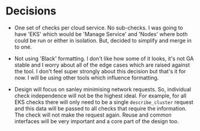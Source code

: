 # Decisions

* One set of checks per cloud service. No sub-checks. I was going to have 'EKS' which would be 'Manage Service' and 'Nodes' where both could be run or either in isolation. But, decided to simplify and merge in to one.

* Not using 'Black' formatting. I don't like how some of it looks, it's not GA stable and I worry about all of the edge cases which are raised against the tool. I don't feel super strongly about this decision but that's it for now. I will be using other tools which influence formatting.

* Design will focus on sanley minimising network requests. So, individual check independence will not be the highest ideal. For example, for all EKS checks there will only need to be a single `describe_cluster` request and this data will be passed to all checks that require the information. The check will not make the request again. Reuse and common interfaces will be very important and a core part of the design too.
